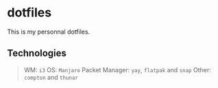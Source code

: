 # dotfiles

This is my personnal dotfiles.

## Technologies

> WM: `i3`
> OS: `Manjaro`
> Packet Manager: `yay`, `flatpak` and `snap`
> Other: `compton` and `thunar`
